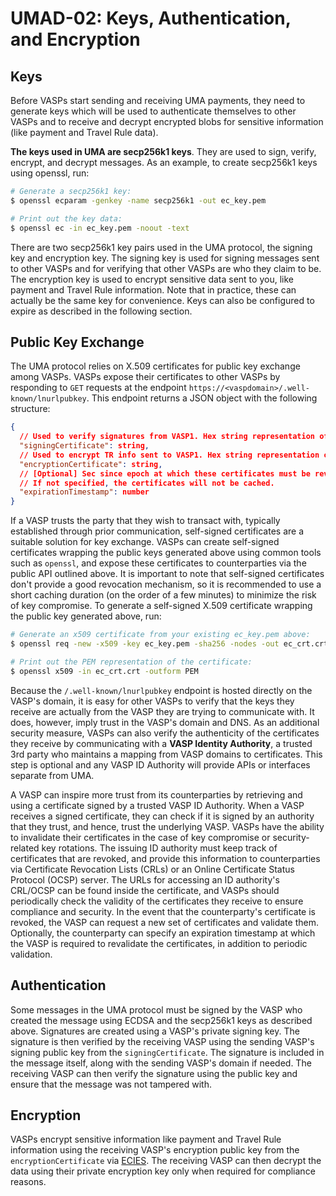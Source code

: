 # UMAD-02: Keys, Authentication, and Encryption

## Keys

Before VASPs start sending and receiving UMA payments, they need to generate keys which will be used to authenticate
themselves to other VASPs and to receive and decrypt encrypted blobs for sensitive information (like payment and Travel
Rule data).

**The keys used in UMA are secp256k1 keys**. They are used to sign, verify, encrypt, and decrypt messages. As an example,
to create secp256k1 keys using openssl, run:

```bash
# Generate a secp256k1 key:
$ openssl ecparam -genkey -name secp256k1 -out ec_key.pem

# Print out the key data:
$ openssl ec -in ec_key.pem -noout -text
```

There are two secp256k1 key pairs used in the UMA protocol, the signing key and encryption key. The signing key is used
for signing messages sent to other VASPs and for verifying that other VASPs are who they claim to be. The encryption
key is used to encrypt sensitive data sent to you, like payment and Travel Rule information. Note that in practice,
these can actually be the same key for convenience. Keys can also be configured to expire as described in the following
section.

## Public Key Exchange

The UMA protocol relies on X.509 certificates for public key exchange among VASPs. VASPs expose their certificates to
other VASPs by responding to `GET` requests at the endpoint `https://<vaspdomain>/.well-known/lnurlpubkey`. This
endpoint returns a JSON object with the following structure:

```json
{
  // Used to verify signatures from VASP1. Hex string representation of a DER-encoded X.509 certificate.
  "signingCertificate": string,
  // Used to encrypt TR info sent to VASP1. Hex string representation of a DER-encoded X.509 certificate.
  "encryptionCertificate": string,
  // [Optional] Sec since epoch at which these certificates must be revalidated or refreshed.
  // If not specified, the certificates will not be cached.
  "expirationTimestamp": number
}
```

If a VASP trusts the party that they wish to transact with, typically established through prior communication,
self-signed certificates are a suitable solution for key exchange. VASPs can create self-signed certificates wrapping
the public keys generated above using common tools such as `openssl`, and expose these certificates to counterparties
via the public API outlined above. It is important to note that self-signed certificates don't provide a good
revocation mechanism, so it is recommended to use a short caching duration (on the order of a few minutes) to minimize
the risk of key compromise. To generate a self-signed X.509 certificate wrapping the public key generated above, run:

```bash
# Generate an x509 certificate from your existing ec_key.pem above:
$ openssl req -new -x509 -key ec_key.pem -sha256 -nodes -out ec_crt.crt -days <expiration in days>

# Print out the PEM representation of the certificate:
$ openssl x509 -in ec_crt.crt -outform PEM
```

Because the `/.well-known/lnurlpubkey` endpoint is hosted directly on the VASP's domain, it is easy for other VASPs to
verify that the keys they receive are actually from the VASP they are trying to communicate with. It does, however,
imply trust in the VASP's domain and DNS. As an additional security measure, VASPs can also verify the authenticity of
the certificates they receive by communicating with a **VASP Identity Authority**, a trusted 3rd party who maintains a
mapping from VASP domains to certificates. This step is optional and any VASP ID Authority will provide APIs or
interfaces separate from UMA.

A VASP can inspire more trust from its counterparties by retrieving and using a certificate signed by a trusted VASP ID
Authority. When a VASP receives a signed certificate, they can check if it is signed by an authority that they trust,
and hence, trust the underlying VASP. VASPs have the ability to invalidate their certificates in the case of key
compromise or security-related key rotations. The issuing ID authority must keep track of certificates that are
revoked, and provide this information to counterparties via Certificate Revocation Lists (CRLs) or an Online
Certificate Status Protocol (OCSP) server. The URLs for accessing an ID authority's CRL/OCSP can be found inside the
certificate, and VASPs should periodically check the validity of the certificates they receive to ensure compliance and
security. In the event that the counterparty's certificate is revoked, the VASP can request a new set of certificates
and validate them. Optionally, the counterparty can specify an expiration timestamp at which the VASP is required to
revalidate the certificates, in addition to periodic validation.

## Authentication

Some messages in the UMA protocol must be signed by the VASP who created the message using ECDSA and the secp256k1 keys
as described above. Signatures are created using a VASP's private signing key. The signature is then verified by the
receiving VASP using the sending VASP's signing public key from the `signingCertificate`. The signature is included in
the message itself, along with the sending VASP's domain if needed. The receiving VASP can then verify the signature
using the public key and ensure that the message was not tampered with.

## Encryption

VASPs encrypt sensitive information like payment and Travel Rule information using the receiving VASP's encryption
public key from the `encryptionCertificate` via
[ECIES](https://cryptobook.nakov.com/asymmetric-key-ciphers/ecies-public-key-encryption). The receiving VASP can then
decrypt the data using their private encryption key only when required for compliance reasons.
